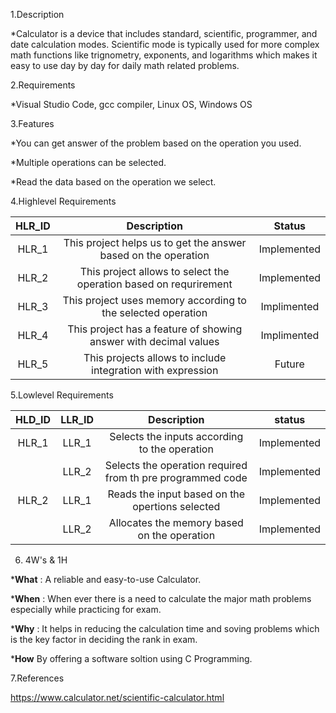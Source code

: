  1.Description
 
*Calculator is a device that includes standard, scientific, programmer, and date calculation modes. Scientific mode is typically used for more complex math functions like trignometry, exponents, and logarithms which makes it easy to use day by day for daily math related problems.

2.Requirements

*Visual Studio Code, gcc compiler, Linux OS, Windows OS

 3.Features
 
*You can get answer of the problem based on the operation you used.

*Multiple operations can be selected.

*Read the data based on the operation we select. 

4.Highlevel Requirements

|HLR_ID|Description|Status|
|:--:|:--:|:--:|
|HLR_1|This project helps us to get the answer based on the operation|Implemented|
|HLR_2|This project allows to select the operation based on requrirement|Implemented|
|HLR_3|This project uses memory according to the selected operation|Implimented|
|HLR_4|This project has a feature of showing answer with decimal values|Implimented|
|HLR_5|This projects allows to include integration with expression|Future|

5.Lowlevel Requirements

|HLD_ID|LLR_ID|Description|status|
|:--:|:--:|:--:|:--:|
|HLR_1|LLR_1|Selects the inputs according to the operation|Implemented|
||LLR_2|Selects the operation required from th pre programmed code|Implemented|
|HLR_2|LLR_1|Reads the input based on the opertions selected|Implemented|
||LLR_2|Allocates the memory based on the operation|Implemented|

6. 4W's & 1H

***What** : A reliable and easy-to-use Calculator.

***When** : When ever there is a need to calculate the major math problems especially while practicing for exam.

***Why** : It helps in reducing the calculation time and soving problems which is the key factor in deciding the rank in exam.

***How** By offering a software soltion using C Programming.

7.References

https://www.calculator.net/scientific-calculator.html

